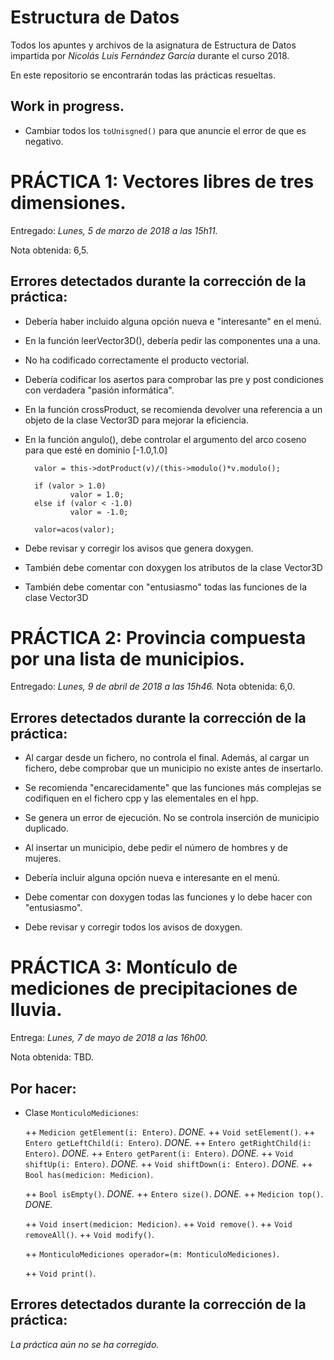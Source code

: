 # Estructura de Datos
Todos los apuntes y archivos de la asignatura de Estructura de Datos impartida por _Nicolás Luis Fernández García_ durante el curso 2018.

En este repositorio se encontrarán todas las prácticas resueltas.

## Work in progress.

+ Cambiar todos los `toUnisgned()` para que anuncie el error de que es negativo.

# PRÁCTICA 1: Vectores libres de tres dimensiones.

Entregado: *Lunes, 5 de marzo de 2018 a las 15h11.*

Nota obtenida: 6,5.

## Errores detectados durante la corrección de la práctica:

+ Debería haber incluido alguna opción nueva e "interesante" en el menú.

+ En la función leerVector3D(), debería pedir las componentes una a una.

+ No ha codificado correctamente el producto vectorial.

+ Debería codificar los asertos para comprobar las pre y post condiciones con verdadera "pasión informática".

+ En la función crossProduct, se recomienda devolver una referencia a un objeto de la clase Vector3D para mejorar la eficiencia.

+ En la función angulo(), debe controlar el argumento del arco coseno para que esté en dominio [-1.0,1.0]

        valor = this->dotProduct(v)/(this->modulo()*v.modulo();

        if (valor > 1.0)
                valor = 1.0;
        else if (valor < -1.0)
                valor = -1.0;
        
        valor=acos(valor);

+ Debe revisar y corregir los avisos que genera doxygen.

+ También debe comentar con doxygen los atributos de la clase Vector3D

+ También debe comentar con "entusiasmo" todas las funciones de la clase Vector3D

# PRÁCTICA 2: Provincia compuesta por una lista de municipios.

Entregado: *Lunes, 9 de abril de 2018 a las 15h46.*
Nota obtenida: 6,0.

## Errores detectados durante la corrección de la práctica:

+ Al cargar desde un fichero, no controla el final.
Además, al cargar un fichero, debe comprobar que un municipio no existe antes de insertarlo.

+ Se recomienda "encarecidamente" que las funciones más complejas se codifiquen en el fichero cpp y las elementales en el hpp.

+ Se genera un error de ejecución. No se controla inserción de municipio duplicado.

+ Al insertar un municipio, debe pedir el número de hombres y de mujeres.

+ Debería incluir alguna opción nueva e interesante en el menú.

+ Debe comentar con doxygen todas las funciones y lo debe hacer con "entusiasmo".

+ Debe revisar y corregir todos los avisos de doxygen.

# PRÁCTICA 3: Montículo de mediciones de precipitaciones de lluvia.

Entrega: _Lunes, 7 de mayo de 2018 a las 16h00._

Nota obtenida: TBD.

## Por hacer:

+ Clase `MonticuloMediciones`:

	++ `Medicion getElement(i: Entero)`. *DONE.*
	++ `Void setElement()`.
	++ `Entero getLeftChild(i: Entero)`. *DONE.*
	++ `Entero getRightChild(i: Entero)`. *DONE.*
	++ `Entero getParent(i: Entero)`. *DONE.*
	++ `Void shiftUp(i: Entero)`. *DONE.*
	++ `Void shiftDown(i: Entero)`. *DONE.*
	++ `Bool has(medicion: Medicion)`.

	++ `Bool isEmpty()`. *DONE.*
	++ `Entero size()`. *DONE.*
	++ `Medicion top()`. *DONE.*

	++ `Void insert(medicion: Medicion)`.
	++ `Void remove()`.
	++ `Void removeAll()`.
	++ `Void modify()`.

	++ `MonticuloMediciones operador=(m: MonticuloMediciones)`.

	++ `Void print()`.

## Errores detectados durante la corrección de la práctica:

*La práctica aún no se ha corregido.*